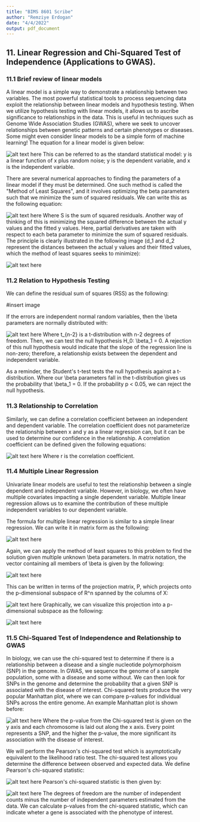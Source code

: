 ```yaml
---
title: "BIMS 8601 Scribe"
author: "Remziye Erdogan"
date: "4/4/2022"
output: pdf_document
---
```


## 11. Linear Regression and Chi-Squared Test of Independence (Applications to GWAS).

### 11.1 Brief review of linear models

A linear model is a simple way to demonstrate a relationship between two variables. The most powerful statistical tools to process sequencing data exploit the relationship between linear models and hypothesis testing. When we utilize hypothesis testing with linear models, it allows us to ascribe significance to relationships in the data. This is useful in techniques such as Genome Wide Association Studies (GWAS), where we seek to uncover relationships between genetic patterns and certain phenotypes or diseases. Some might even consider linear models to be a simple form of machine learning! The equation for a linear model is given below:

![alt text here](figs/reg_eq.png)
This can be referred to as the standard statistical model:  y is a linear function of x plus random noise; y is the dependent variable, and x is the independent variable.

There are several numerical approaches to finding the parameters of a linear model if they must be determined. One such method is called the "Method of Least Squares", and it involves optimizing the beta parameters such that we minimize the sum of squared residuals. We can write this as the following equation:

![alt text here](figs/least_sq.png)
Where S is the sum of squared residuals. Another way of thinking of this is minimizing the squared difference between the actual y values and the fitted y values. Here, partial derivatives are taken with respect to each beta parameter to minimize the sum of squared residuals. The principle is clearly illustrated in the following image (d_1 and d_2 represent the distances between the actual y values and their fitted values, which the method of least squares seeks to minimize):

![alt text here](figs/least_sq_graph.png)
### 11.2 Relation to Hypothesis Testing

We can define the residual sum of squares (RSS) as the following:

#insert image

If the errors are independent normal random variables, then the \beta parameters are normally distributed with:

![alt text here](figs/t_dist.png)
Where t_{n-2} is a t-distribution with n-2 degrees of freedom. Then, we can test the null hypothesis H_0:  \beta_1 = 0. A rejection of this null hypothesis would indicate that the slope of the regression line is non-zero; therefore, a relationship exists between the dependent and independent variable. 

As a reminder, the Student's t-test tests the null hypothesis against a t-distribution. Where our \beta parameters fall in the t-distribution gives us the probability that \beta_1 = 0. If the probability p < 0.05, we can reject the null hypothesis.

### 11.3 Relationship to Correlation

Similarly, we can define a correlation coefficient between an independent and dependent variable. The correlation coefficient does not parameterize the relationship between x and y as a linear regression can, but it can be used to determine our confidence in the relationship. A correlation coefficient can be defined given the following equations:

![alt text here](figs/corr.png)
Where r is the correlation coefficient.

### 11.4 Multiple Linear Regression

Univariate linear models are useful to test the relationship between a single dependent and independent variable. However, in biology, we often have multiple covariates impacting a single dependent variable. Multiple linear regression allows us to examine the contribution of these multiple independent variables to our dependent variable. 

The formula for multiple linear regression is similar to a simple linear regression. We can write it in matrix form as the following:

![alt text here](figs/MLR.png)

Again, we can apply the method of least squares to this problem to find the solution given multiple unknown \beta parameters. In matrix notation, the vector containing all members of \beta is given by the following:

![alt text here](figs/MLR_beta.png)

This can be written in terms of the projection matrix, P, which projects onto the p-dimensional subspace of R^n spanned by the columns of X:

![alt text here](figs/projection.png)
Graphically, we can visualize this projection into a p-dimensional subspace as the following:

![alt text here](figs/subspace.png)

### 11.5 Chi-Squared Test of Independence and Relationship to GWAS

In biology, we can use the chi-squared test to determine if there is a relationship between a disease and a single nucleotide polymorphoism (SNP) in the genome. In GWAS, we sequence the genome of a sample population, some with a disease and some without. We can then look for SNPs in the genome and determine the probability that a given SNP is associated with the disease of interest. Chi-squared tests produce the very popular Manhattan plot, where we can compare p-values for individual SNPs across the entire genome. An example Manhattan plot is shown before:

![alt text here](figs/manhattan.jpg)
Where the p-value from the Chi-squared test is given on the y axis and each chromosome is laid out along the x axis. Every point represents a SNP, and the higher the p-value, the more significant its association with the disease of interest.


We will perform the Pearson's chi-squared test which is asymptotically equivalent to the likelihood ratio test. The chi-squared test allows you determine the difference between observed and expected data. We define Pearson's chi-squared statistic:

![alt text here](figs/chi-squared.png)
Pearson's chi-squared statistic is then given by:


![alt text here](figs/chi-squared2.png)
The degrees of freedom are the number of independent counts minus the number of independent parameters estimated from the data. We can calculate p-values from the chi-squared statistic, which can indicate wheter a gene is associated with the phenotype of interest.


